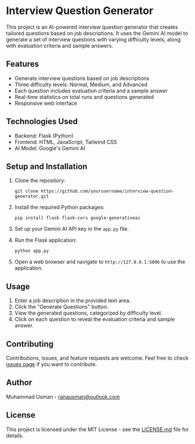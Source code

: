 # Interview Question Generator

This project is an AI-powered interview question generator that creates tailored questions based on job descriptions. It uses the Gemini AI model to generate a set of interview questions with varying difficulty levels, along with evaluation criteria and sample answers.

## Features

- Generate interview questions based on job descriptions
- Three difficulty levels: Normal, Medium, and Advanced
- Each question includes evaluation criteria and a sample answer
- Real-time statistics on total runs and questions generated
- Responsive web interface

## Technologies Used

- Backend: Flask (Python)
- Frontend: HTML, JavaScript, Tailwind CSS
- AI Model: Google's Gemini AI

## Setup and Installation

1. Clone the repository:
   ```
   git clone https://github.com/yourusername/interview-question-generator.git
   ```

2. Install the required Python packages:
   ```
   pip install flask flask-cors google-generativeai
   ```

3. Set up your Gemini AI API key in the `app.py` file.

4. Run the Flask application:
   ```
   python app.py
   ```

5. Open a web browser and navigate to `http://127.0.0.1:5006` to use the application.

## Usage

1. Enter a job description in the provided text area.
2. Click the "Generate Questions" button.
3. View the generated questions, categorized by difficulty level.
4. Click on each question to reveal the evaluation criteria and sample answer.

## Contributing

Contributions, issues, and feature requests are welcome. Feel free to check [issues page](https://github.com/yourusername/interview-question-generator/issues) if you want to contribute.

## Author

Muhammad Usman - ranausman@outlook.com

## License

This project is licensed under the MIT License - see the [LICENSE.md](LICENSE.md) file for details.

